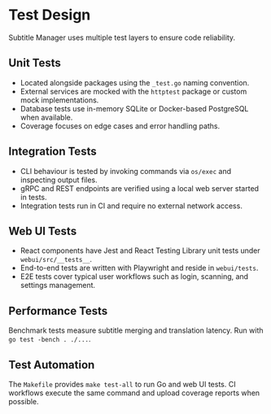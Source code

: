 <!-- file: docs/TEST_DESIGN.md -->
# Test Design

Subtitle Manager uses multiple test layers to ensure code reliability.

## Unit Tests

- Located alongside packages using the `_test.go` naming convention.
- External services are mocked with the `httptest` package or custom mock implementations.
- Database tests use in-memory SQLite or Docker-based PostgreSQL when available.
- Coverage focuses on edge cases and error handling paths.

## Integration Tests

- CLI behaviour is tested by invoking commands via `os/exec` and inspecting output files.
- gRPC and REST endpoints are verified using a local web server started in tests.
- Integration tests run in CI and require no external network access.

## Web UI Tests

- React components have Jest and React Testing Library unit tests under `webui/src/__tests__`.
- End-to-end tests are written with Playwright and reside in `webui/tests`.
- E2E tests cover typical user workflows such as login, scanning, and settings management.

## Performance Tests

Benchmark tests measure subtitle merging and translation latency.
Run with `go test -bench . ./...`.

## Test Automation

The `Makefile` provides `make test-all` to run Go and web UI tests.
CI workflows execute the same command and upload coverage reports when possible.

